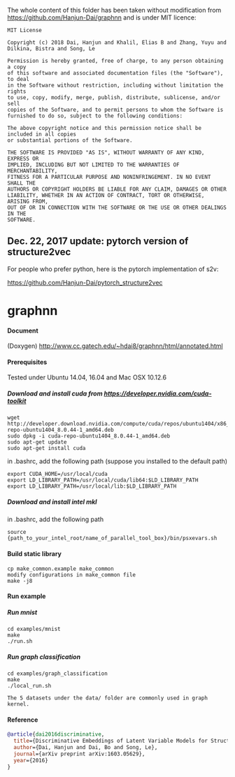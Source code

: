 The whole content of this folder has been taken without modification from https://github.com/Hanjun-Dai/graphnn and is under MIT licence:


```
MIT License

Copyright (c) 2018 Dai, Hanjun and Khalil, Elias B and Zhang, Yuyu and Dilkina, Bistra and Song, Le

Permission is hereby granted, free of charge, to any person obtaining a copy
of this software and associated documentation files (the "Software"), to deal
in the Software without restriction, including without limitation the rights
to use, copy, modify, merge, publish, distribute, sublicense, and/or sell
copies of the Software, and to permit persons to whom the Software is
furnished to do so, subject to the following conditions:

The above copyright notice and this permission notice shall be included in all copies
or substantial portions of the Software.

THE SOFTWARE IS PROVIDED "AS IS", WITHOUT WARRANTY OF ANY KIND, EXPRESS OR
IMPLIED, INCLUDING BUT NOT LIMITED TO THE WARRANTIES OF MERCHANTABILITY,
FITNESS FOR A PARTICULAR PURPOSE AND NONINFRINGEMENT. IN NO EVENT SHALL THE
AUTHORS OR COPYRIGHT HOLDERS BE LIABLE FOR ANY CLAIM, DAMAGES OR OTHER
LIABILITY, WHETHER IN AN ACTION OF CONTRACT, TORT OR OTHERWISE, ARISING FROM,
OUT OF OR IN CONNECTION WITH THE SOFTWARE OR THE USE OR OTHER DEALINGS IN THE
SOFTWARE.
```
 
## Dec. 22, 2017 update: pytorch version of structure2vec

For people who prefer python, here is the pytorch implementation of s2v: 

https://github.com/Hanjun-Dai/pytorch_structure2vec

# graphnn

#### Document

(Doxygen)
http://www.cc.gatech.edu/~hdai8/graphnn/html/annotated.html 

#### Prerequisites

Tested under Ubuntu 14.04, 16.04 and Mac OSX 10.12.6

##### Download and install cuda from https://developer.nvidia.com/cuda-toolkit

    wget http://developer.download.nvidia.com/compute/cuda/repos/ubuntu1404/x86_64/cuda-repo-ubuntu1404_8.0.44-1_amd64.deb
    sudo dpkg -i cuda-repo-ubuntu1404_8.0.44-1_amd64.deb
    sudo apt-get update
    sudo apt-get install cuda
    
  in .bashrc, add the following path (suppose you installed to the default path)
  
    export CUDA_HOME=/usr/local/cuda
    export LD_LIBRARY_PATH=/usr/local/cuda/lib64:$LD_LIBRARY_PATH
    export LD_LIBRARY_PATH=/usr/local/lib:$LD_LIBRARY_PATH
    
##### Download and install intel mkl

  in .bashrc, add the following path
  
    source {path_to_your_intel_root/name_of_parallel_tool_box}/bin/psxevars.sh

#### Build static library

    cp make_common.example make_common
    modify configurations in make_common file
    make -j8
    
#### Run example

##### Run mnist

    cd examples/mnist
    make
    ./run.sh

##### Run graph classification

    cd examples/graph_classification
    make
    ./local_run.sh
    
    The 5 datasets under the data/ folder are commonly used in graph kernel. 
    
#### Reference

```bibtex
@article{dai2016discriminative,
  title={Discriminative Embeddings of Latent Variable Models for Structured Data},
  author={Dai, Hanjun and Dai, Bo and Song, Le},
  journal={arXiv preprint arXiv:1603.05629},
  year={2016}
}
```
